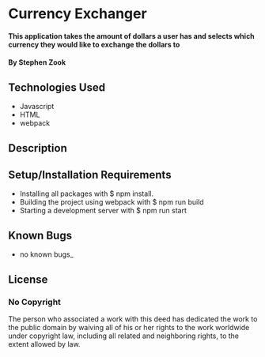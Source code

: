 # Currency Exchanger

#### This application takes the amount of dollars a user has and selects which currency they would like to exchange the dollars to

#### By Stephen Zook

## Technologies Used

* Javascript
* HTML
* webpack


## Description

## Setup/Installation Requirements

* Installing all packages with $ npm install.
* Building the project using webpack with $ npm run build
* Starting a development server with $ npm run start



## Known Bugs

* no known bugs_

## License

### No Copyright

The person who associated a work with this deed has dedicated the work to the
public domain by waiving all of his or her rights to the work worldwide under
copyright law, including all related and neighboring rights,
to the extent allowed by law.